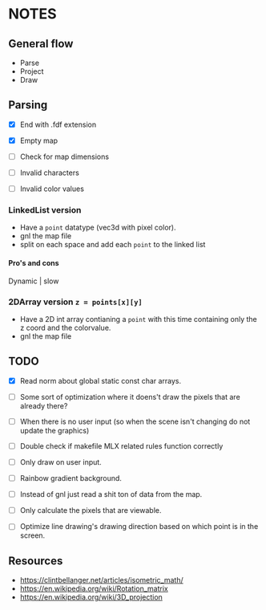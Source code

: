 # NOTES

## General flow
* Parse
* Project
* Draw


## Parsing
- [x] End with .fdf extension
- [x] Empty map
- [ ] Check for map dimensions
- [ ] Invalid characters
- [ ] Invalid color values


### LinkedList version
* Have a `point` datatype (vec3d with pixel color).
* gnl the map file
* split on each space and add each `point` to the linked list

#### Pro's and cons
Dynamic | slow


### 2DArray version `z = points[x][y]`
* Have a 2D int array contianing a `point` with this time containing only the z coord and the colorvalue.
* gnl the map file





## TODO
- [x] Read norm about global static const char arrays.
- [ ] Some sort of optimization where it doens't draw the pixels that are already there?
- [ ] When there is no user input (so when the scene isn't changing do not update the graphics)
- [ ] Double check if makefile MLX related rules function correctly 
- [ ] Only draw on user input.
- [ ] Rainbow gradient background.
- [ ] Instead of gnl just read a shit ton of data from the map.
- [ ] Only calculate the pixels that are viewable.
- [ ] Optimize line drawing's drawing direction based on which point is in the screen. 


## Resources
* https://clintbellanger.net/articles/isometric_math/
* https://en.wikipedia.org/wiki/Rotation_matrix
* https://en.wikipedia.org/wiki/3D_projection

